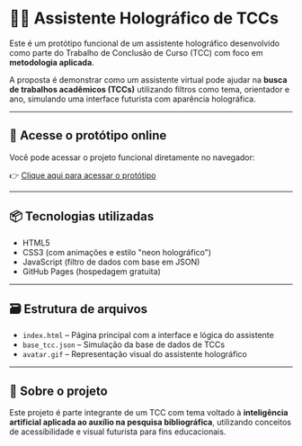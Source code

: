 # 👨‍💻 Assistente Holográfico de TCCs

Este é um protótipo funcional de um assistente holográfico desenvolvido como parte do Trabalho de Conclusão de Curso (TCC) com foco em **metodologia aplicada**.

A proposta é demonstrar como um assistente virtual pode ajudar na **busca de trabalhos acadêmicos (TCCs)** utilizando filtros como tema, orientador e ano, simulando uma interface futurista com aparência holográfica.

---

## 🔗 Acesse o protótipo online

Você pode acessar o projeto funcional diretamente no navegador:

👉 [Clique aqui para acessar o protótipo](https://paulocarneirobiblio.github.io/assistente-holografico/)

---

## 📦 Tecnologias utilizadas

- HTML5
- CSS3 (com animações e estilo "neon holográfico")
- JavaScript (filtro de dados com base em JSON)
- GitHub Pages (hospedagem gratuita)

---

## 🗃️ Estrutura de arquivos

- `index.html` – Página principal com a interface e lógica do assistente
- `base_tcc.json` – Simulação da base de dados de TCCs
- `avatar.gif` – Representação visual do assistente holográfico

---

## 📘 Sobre o projeto

Este projeto é parte integrante de um TCC com tema voltado à **inteligência artificial aplicada ao auxílio na pesquisa bibliográfica**, utilizando conceitos de acessibilidade e visual futurista para fins educacionais.
